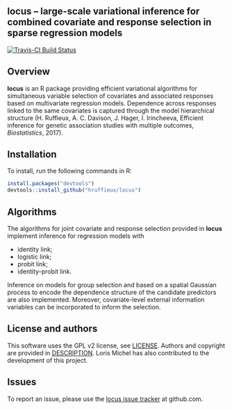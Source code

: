 ## locus – large-scale variational inference for combined covariate and response selection in sparse regression models

[![Travis-CI Build Status](https://travis-ci.org/hruffieux/locus.svg?branch=master)](https://travis-ci.org/hruffieux/locus)

## Overview

**locus** is an R package providing efficient variational algorithms for
simultaneous variable selection of covariates and associated responses based
on multivariate regression models. Dependence across responses linked to the 
same covariates is captured through the model hierarchical structure 
(H. Ruffieux, A. C. Davison, J. Hager, I. Irincheeva, Efficient inference 
for genetic association studies with multiple outcomes, *Biostatistics*, 2017). 

## Installation

To install, run the following commands in R:

``` r
install.packages("devtools")
devtools::install_github("hruffieux/locus")
```

## Algorithms

The algorithms for joint covariate and response selection provided in **locus**
implement inference for regression models with 

* identity link;
* logistic link;
* probit link;
* identity-probit link.

Inference on models for group selection and based on a spatial Gaussian process to 
encode the dependence structure of the candidate predictors are also implemented. 
Moreover, covariate-level external information variables can be incorporated to 
inform the selection.

## License and authors

This software uses the GPL v2 license, see [LICENSE](LICENSE).
Authors and copyright are provided in [DESCRIPTION](DESCRIPTION). Loris Michel
has also contributed to the development of this project.

## Issues

To report an issue, please use the [locus issue tracker](https://github.com/hruffieux/locus/issues) at github.com.
